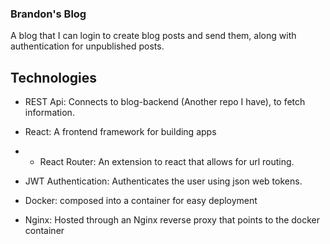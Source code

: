 ### Brandon's Blog

A blog that I can login to create blog posts and send them, along with authentication for unpublished posts.

## Technologies

- REST Api: Connects to blog-backend (Another repo I have), to fetch information.

- React: A frontend framework for building apps
- - React Router: An extension to react that allows for url routing.

- JWT Authentication: Authenticates the user using json web tokens.
- Docker: composed into a container for easy deployment
- Nginx: Hosted through an Nginx reverse proxy that points to the docker container


